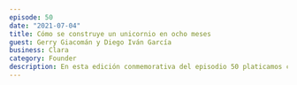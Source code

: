 ```yaml
---
episode: 50
date: "2021-07-04"
title: Cómo se construye un unicornio en ocho meses 
guest: Gerry Giacomán y Diego Iván García
business: Clara
category: Founder
description: En esta edición conmemorativa del episodio 50 platicamos con Gerry Giacomán y Diego Iván García, cofundadores de Clara, el unicornio mexicano de gestión de gastos empresariales. Hablamos sobre la importancia de los valores para la cultura de una startup en crecimiento acelerado, lo vital de priorizar Producto y mucho más.
---
```

